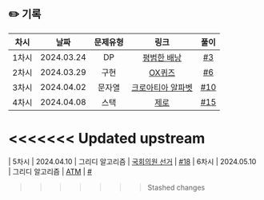 ## ✏️ 기록   

| 차시 |    날짜    | 문제유형 | 링크 | 풀이 |
|:----:|:---------:|:----:|:-----:|:----:|
| 1차시 | 2024.03.24 |  DP  | [평범한 배낭](https://www.acmicpc.net/problem/12865)  | [#3](https://github.com/AlgoLeadMe/AlgoLeadMe-10/pull/3#issue-2205834078)|
| 2차시 | 2024.03.29 |  구현  | [OX퀴즈](https://www.acmicpc.net/problem/8958)  | [#6](https://github.com/AlgoLeadMe/AlgoLeadMe-10/pull/6#issue-2214931034)|
| 3차시 | 2024.04.02 |  문자열  | [크로아티아 알파벳](https://www.acmicpc.net/problem/8958)  | [#10](https://github.com/AlgoLeadMe/AlgoLeadMe-10/pull/10#issue-2220631332)
| 4차시 | 2024.04.08 |  스택  | [제로](https://www.acmicpc.net/problem/10773)  | [#15](https://github.com/AlgoLeadMe/AlgoLeadMe-10/pull/15#issue-2229909173)
<<<<<<< Updated upstream
=======
| 5차시 | 2024.04.10 |  그리디 알고리즘  | [국회의원 선거](https://www.acmicpc.net/problem/1417)  | [#18](https://github.com/AlgoLeadMe/AlgoLeadMe-10/pull/18#issue-2235862658)
| 6차시 | 2024.05.10 |  그리디 알고리즘  | [ATM](https://www.acmicpc.net/problem/11399)  | [#]()
>>>>>>> Stashed changes
